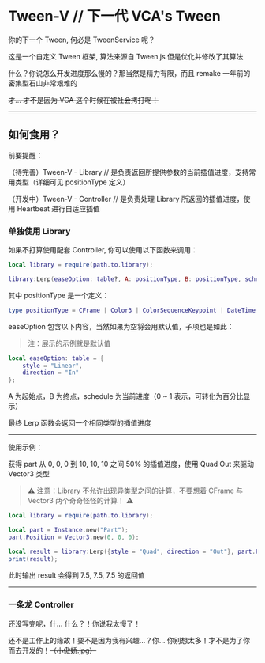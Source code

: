 # Tween-V // 下一代 VCA's Tween

你的下一个 Tween, 何必是 TweenService 呢？

这是一个自定义 Tween 框架, 算法来源自 Tween.js 但是优化并修改了其算法

什么？你说怎么开发进度那么慢的？那当然是精力有限，而且 remake 一年前的密集型石山非常艰难的

~~才... 才不是因为 VCA 这个时候在被社会拷打呢！~~

---

## 如何食用？

前要提醒：

（待完善）Tween-V - Library // 是负责返回所提供参数的当前插值进度，支持常用类型（详细可见 positionType 定义）

（开发中）Tween-V - Controller // 是负责处理 Library 所返回的插值进度，使用 Heartbeat 进行自适应插值

### 单独使用 Library

如果不打算使用配套 Controller, 你可以使用以下函数来调用：

```lua
local library = require(path.to.library);

library:Lerp(easeOption: table?, A: positionType, B: positionType, schedule: number): positionType
```

其中 positionType 是一个定义：

```lua
type positionType = CFrame | Color3 | ColorSequenceKeypoint | DateTime | number | NumberRange | NumberSequenceKeypoint | Ray | Rect | Region3 | UDim2 | Vector2 | Vector3;
```

easeOption 包含以下内容，当然如果为空将会用默认值，子项也是如此：

> 注：展示的示例就是默认值

```lua
local easeOption: table = {
    style = "Linear",
    direction = "In"
};
```

A 为起始点，B 为终点，schedule 为当前进度（0 ~ 1 表示，可转化为百分比显示）

最终 Lerp 函数会返回一个相同类型的插值进度

---

使用示例：

获得 part 从 0, 0, 0 到 10, 10, 10 之间 50% 的插值进度，使用 Quad Out 来驱动 Vector3 类型

> ⚠ 注意：Library 不允许出现异类型之间的计算，不要想着 CFrame 与 Vector3 两个奇奇怪怪的计算！ ⚠

```lua
local library = require(path.to.library);

local part = Instance.new("Part");
part.Position = Vector3.new(0, 0, 0);

local result = library:Lerp({style = "Quad", direction = "Out"}, part.Position, Vector3.new(10, 10, 10), 0.5);
print(result);
```

此时输出 result 会得到 7.5, 7.5, 7.5 的返回值

---

### 一条龙 Controller

还没写完呢，什... 什么？！你说我太慢了！

还不是工作上的缘故！要不是因为我有兴趣...？你... 你别想太多！才不是为了你而去开发的！~~（小傲娇.jpg）~~
